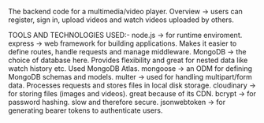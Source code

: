 The backend code for a multimedia/video player.
Overview -> users can register, sign in, upload videos and watch videos uploaded by others.

TOOLS AND TECHNOLOGIES USED:-
node.js -> for runtime enviroment.
express -> web framework for building applications. Makes it easier to define routes, handle requests and manage middleware.
MongoDB -> the choice of database here. Provides flexibility and great for nested data like watch history etc. Used MongoDB Atlas.
mongoose -> an ODM for defining MongoDB schemas and models.
multer -> used for handling multipart/form data. Processes requests and stores files in local disk storage.
cloudinary -> for storing files (images and videos). great because of its CDN.
bcrypt -> for password hashing. slow and therefore secure.
jsonwebtoken -> for generating bearer tokens to authenticate users.
